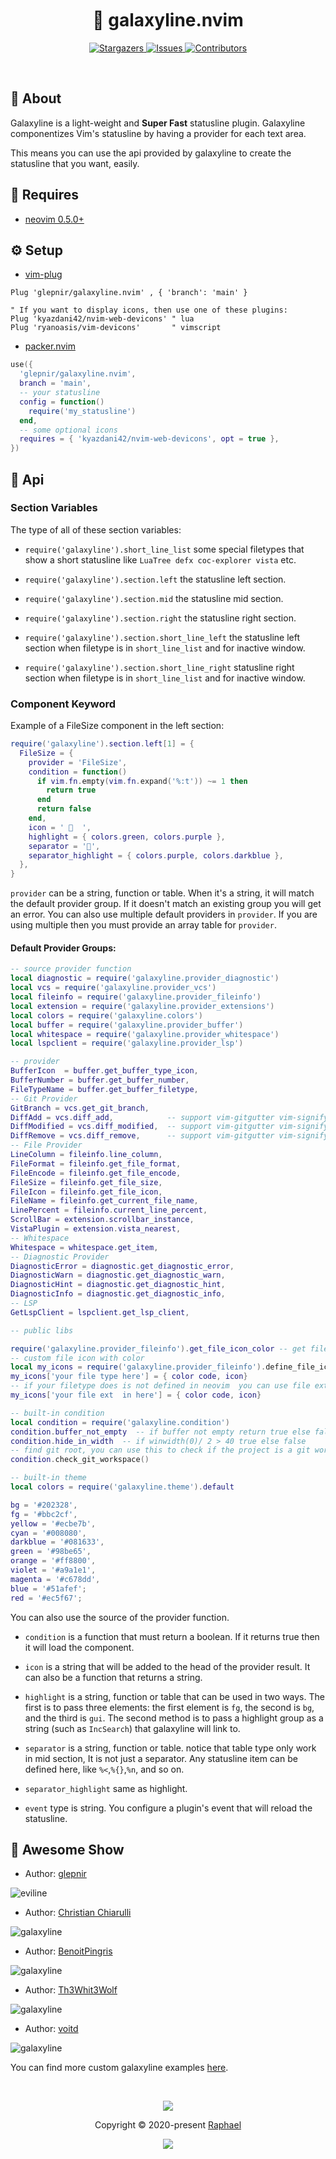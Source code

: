 <h1 align="center">
  <img
    src="https://raw.githubusercontent.com/catppuccin/catppuccin/main/assets/misc/transparent.png"
    height="30"
    width="0px"
  />
  🌌 galaxyline.nvim
  <img
    src="https://raw.githubusercontent.com/catppuccin/catppuccin/main/assets/misc/transparent.png"
    height="30"
    width="0px"
  />
</h1>

<p align="center">
  <a href="https://github.com/glepnir/galaxyline.nvim/stargazers">
    <img
      alt="Stargazers"
      src="https://img.shields.io/github/stars/glepnir/galaxyline.nvim?style=for-the-badge&logo=starship&color=c678dd&logoColor=d9e0ee&labelColor=282a36"
    />
  </a>
  <a href="https://github.com/glepnir/galaxyline.nvim/issues">
    <img
      alt="Issues"
      src="https://img.shields.io/github/issues/glepnir/galaxyline.nvim?style=for-the-badge&logo=gitbook&color=f0c062&logoColor=d9e0ee&labelColor=282a36"
    />
  </a>
  <a href="https://github.com/glepnir/galaxyline.nvim/contributors">
    <img
      alt="Contributors"
      src="https://img.shields.io/github/contributors/glepnir/galaxyline.nvim?style=for-the-badge&logo=opensourceinitiative&color=abcf84&logoColor=d9e0ee&labelColor=282a36"
    />
  </a>
</p>

&nbsp;

## 💭 About

Galaxyline is a light-weight and **Super Fast** statusline plugin. Galaxyline
componentizes Vim's statusline by having a provider for each text area.

This means you can use the api provided by galaxyline to create the statusline
that you want, easily.

## 🧩 Requires

- [neovim 0.5.0+](https://github.com/neovim/neovim/releases/tag/v0.5.0)

## ⚙️ Setup

- [vim-plug](https://github.com/junegunn/vim-plug)

```vim
Plug 'glepnir/galaxyline.nvim' , { 'branch': 'main' }

" If you want to display icons, then use one of these plugins:
Plug 'kyazdani42/nvim-web-devicons' " lua
Plug 'ryanoasis/vim-devicons'       " vimscript
```

- [packer.nvim](https://github.com/wbthomason/packer.nvim)

```lua
use({
  'glepnir/galaxyline.nvim',
  branch = 'main',
  -- your statusline
  config = function()
    require('my_statusline')
  end,
  -- some optional icons
  requires = { 'kyazdani42/nvim-web-devicons', opt = true },
})
```

## 🧭 Api

### Section Variables

The type of all of these section variables:

- `require('galaxyline').short_line_list` some special filetypes that show a
  short statusline like `LuaTree defx coc-explorer vista` etc.

- `require('galaxyline').section.left` the statusline left section.

- `require('galaxyline').section.mid` the statusline mid section.

- `require('galaxyline').section.right` the statusline right section.

- `require('galaxyline').section.short_line_left` the statusline left section
  when filetype is in `short_line_list` and for inactive window.

- `require('galaxyline').section.short_line_right` statusline right section when
  filetype is in `short_line_list` and for inactive window.

### Component Keyword

Example of a FileSize component in the left section:

```lua
require('galaxyline').section.left[1] = {
  FileSize = {
    provider = 'FileSize',
    condition = function()
      if vim.fn.empty(vim.fn.expand('%:t')) ~= 1 then
        return true
      end
      return false
    end,
    icon = '   ',
    highlight = { colors.green, colors.purple },
    separator = '',
    separator_highlight = { colors.purple, colors.darkblue },
  },
}
```

`provider` can be a string, function or table. When it's a string, it will match
the default provider group. If it doesn't match an existing group you will get
an error. You can also use multiple default providers in `provider`. If you are
using multiple then you must provide an array table for `provider`.

#### Default Provider Groups:

```lua
-- source provider function
local diagnostic = require('galaxyline.provider_diagnostic')
local vcs = require('galaxyline.provider_vcs')
local fileinfo = require('galaxyline.provider_fileinfo')
local extension = require('galaxyline.provider_extensions')
local colors = require('galaxyline.colors')
local buffer = require('galaxyline.provider_buffer')
local whitespace = require('galaxyline.provider_whitespace')
local lspclient = require('galaxyline.provider_lsp')

-- provider
BufferIcon  = buffer.get_buffer_type_icon,
BufferNumber = buffer.get_buffer_number,
FileTypeName = buffer.get_buffer_filetype,
-- Git Provider
GitBranch = vcs.get_git_branch,
DiffAdd = vcs.diff_add,            -- support vim-gitgutter vim-signify gitsigns
DiffModified = vcs.diff_modified,  -- support vim-gitgutter vim-signify gitsigns
DiffRemove = vcs.diff_remove,      -- support vim-gitgutter vim-signify gitsigns
-- File Provider
LineColumn = fileinfo.line_column,
FileFormat = fileinfo.get_file_format,
FileEncode = fileinfo.get_file_encode,
FileSize = fileinfo.get_file_size,
FileIcon = fileinfo.get_file_icon,
FileName = fileinfo.get_current_file_name,
LinePercent = fileinfo.current_line_percent,
ScrollBar = extension.scrollbar_instance,
VistaPlugin = extension.vista_nearest,
-- Whitespace
Whitespace = whitespace.get_item,
-- Diagnostic Provider
DiagnosticError = diagnostic.get_diagnostic_error,
DiagnosticWarn = diagnostic.get_diagnostic_warn,
DiagnosticHint = diagnostic.get_diagnostic_hint,
DiagnosticInfo = diagnostic.get_diagnostic_info,
-- LSP
GetLspClient = lspclient.get_lsp_client,

-- public libs

require('galaxyline.provider_fileinfo').get_file_icon_color -- get file icon color
-- custom file icon with color
local my_icons = require('galaxyline.provider_fileinfo').define_file_icon() -- get file icon color
my_icons['your file type here'] = { color code, icon}
-- if your filetype does is not defined in neovim  you can use file extensions
my_icons['your file ext  in here'] = { color code, icon}

-- built-in condition
local condition = require('galaxyline.condition')
condition.buffer_not_empty  -- if buffer not empty return true else false
condition.hide_in_width  -- if winwidth(0)/ 2 > 40 true else false
-- find git root, you can use this to check if the project is a git workspace
condition.check_git_workspace()

-- built-in theme
local colors = require('galaxyline.theme').default

bg = '#202328',
fg = '#bbc2cf',
yellow = '#ecbe7b',
cyan = '#008080',
darkblue = '#081633',
green = '#98be65',
orange = '#ff8800',
violet = '#a9a1e1',
magenta = '#c678dd',
blue = '#51afef';
red = '#ec5f67';
```

You can also use the source of the provider function.

- `condition` is a function that must return a boolean. If it returns true then
  it will load the component.

- `icon` is a string that will be added to the head of the provider result.
  It can also be a function that returns a string.

- `highlight` is a string, function or table that can be used in two ways. The
  first is to pass three elements: the first element is `fg`, the second is
  `bg`, and the third is `gui`. The second method is to pass a highlight group
  as a string (such as `IncSearch`) that galaxyline will link to.

- `separator` is a string, function or table. notice that table type only work
  in mid section, It is not just a separator. Any statusline item can be defined
  here, like `%<`,`%{}`,`%n`, and so on.

- `separator_highlight` same as highlight.

- `event` type is string. You configure a plugin's event that will reload the
  statusline.

## 🎉 Awesome Show

- Author: [glepnir](https://github.com/glepnir)

![eviline](https://user-images.githubusercontent.com/41671631/110282770-05d0b100-801a-11eb-91b1-e30eacec9a1c.png)

- Author: [Christian Chiarulli](https://github.com/ChristianChiarulli)

![galaxyline](https://user-images.githubusercontent.com/29136904/97791654-2b9d0380-1bab-11eb-8133-d8160d3f72cd.png)

- Author: [BenoitPingris](https://github.com/bpingris)

![galaxyline](https://user-images.githubusercontent.com/29386109/98808605-b3d99f00-241c-11eb-81dc-0caa852fe478.png)

- Author: [Th3Whit3Wolf](https://github.com/Th3Whit3Wolf)

![galaxyline](https://user-images.githubusercontent.com/48275422/101280897-c51b8e80-37c3-11eb-8bc3-be52fb4b6465.png)

- Author: [voitd](https://github.com/voitd)

![galaxyline](https://user-images.githubusercontent.com/60138143/103373409-8d131d00-4add-11eb-8dfc-40a37422f430.png)

You can find more custom galaxyline examples [here](https://github.com/glepnir/galaxyline.nvim/issues/12).

&nbsp;

<p align="center">
  <img
    src="https://raw.githubusercontent.com/catppuccin/catppuccin/dev/assets/footers/gray0_ctp_on_line.svg?sanitize=true"
  />
</p>
<p align="center">
  Copyright &copy; 2020-present
  <a href="https://github.com/glepnir" target="_blank">Raphael</a>
</p>
<p align="center">
  <a href="https://github.com/glepnir/galaxyline.nvim/blob/main/LICENSE"
    ><img
      src="https://img.shields.io/static/v1.svg?style=for-the-badge&label=License&message=MIT&logoColor=d9e0ee&colorA=282a36&colorB=c678dd"
  /></a>
</p>
